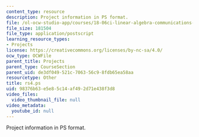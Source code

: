 ```yaml
---
content_type: resource
description: Project information in PS format.
file: /ol-ocw-studio-app/courses/18-06ci-linear-algebra-communications-intensive-spring-2004/98376b63e5e85c14af492d71e438f3d8_rs4.ps
file_size: 181504
file_type: application/postscript
learning_resource_types:
- Projects
license: https://creativecommons.org/licenses/by-nc-sa/4.0/
ocw_type: OCWFile
parent_title: Projects
parent_type: CourseSection
parent_uid: de3df049-521c-7063-56c9-8fdb65ea58aa
resourcetype: Other
title: rs4.ps
uid: 98376b63-e5e8-5c14-af49-2d71e438f3d8
video_files:
  video_thumbnail_file: null
video_metadata:
  youtube_id: null
---
```

Project information in PS format.